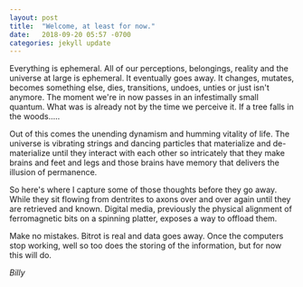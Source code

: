 ```yaml
---
layout: post
title:  "Welcome, at least for now."
date:   2018-09-20 05:57 -0700
categories: jekyll update
---
```


Everything is ephemeral.  All of our perceptions, belongings, reality and the universe at large is ephemeral.  It eventually goes away.  It changes, mutates, becomes something else, dies, transitions, undoes, unties or just isn't anymore.  The moment we're in now passes in an infestimally small quantum.  What was is already not by the time we perceive it.  If a tree falls in the woods.....

Out of this comes the unending dynamism and humming vitality of life.  The universe is vibrating strings and dancing particles that materialize and de-materialize until they interact with each other so intricately that they make brains and feet and legs and those brains have memory that delivers the illusion of permanence.

So here's where I capture some of those thoughts before they go away.  While they sit flowing from dentrites to axons over and over again until they are retrieved and known.  Digital media, previously the physical alignment of ferromagnetic bits on a spinning platter, exposes a way to offload them.

Make no mistakes.  Bitrot is real and data goes away.  Once the computers stop working, well so too does the storing of the information, but for now this will do.

*Billy*

